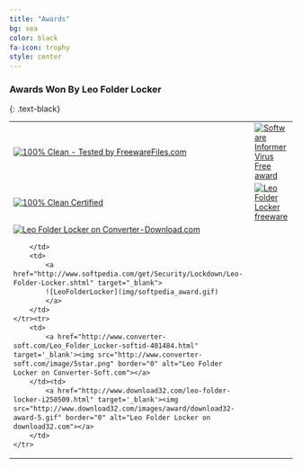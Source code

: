 ```yaml
---
title: "Awards"
bg: sea
color: black
fa-icon: trophy
style: center
---
```


### Awards Won By Leo Folder Locker
{: .text-black}

<table id="award-table" style="width: 100%">
	<tr>
		<td>
			 <a href="http://www.freewarefiles.com/Leo-Folder-Locker_program_101153.html"><img src="http://www.freewarefiles.com/banners/fwf_clean_170x90b.png" border="0" alt="100% Clean - Tested by FreewareFiles.com"></a>
		</td>
		<td>
			<a href="http://leo-folder-locker.software.informer.com/" target="_blank"><img border="0" src="http://img.informer.com/awards/si-award-clean.png" alt="Software Informer Virus Free award" height="170" width="170" /></a>
		</td>
	</tr><tr>
		<td>
			<a href="http://www.litefile.com/leo-folder-locker.html"><img border="0" src="http://www.litefile.com/images/cleancertified.jpg" alt="100% Clean Certified" width="170" height="90" /></a>
		</td>
		<td>
			<a href="http://www.freewarepark.com/leo-folder-locker.html"><img src="http://www.freewarepark.com/images/freewarepark_5award160x80.png" border="0" width="160" height="80" alt="Leo Folder Locker freeware" /></a>
		</td>
	</tr><tr>
		<td>
			<a href="http://www.converter-download.com/Leo_Folder_Locker-softinfo-378319.html"  target="_blank"><img src="http://www.converter-download.com/image/converter-download-award.png" border="0" alt="Leo Folder Locker on Converter-Download.com"></a>

		</td>
		<td>
			<a href="http://www.softpedia.com/get/Security/Lockdown/Leo-Folder-Locker.shtml" target="_blank">
			![LeoFolderLocker](img/softpedia_award.gif)
			</a>
		</td>
	</tr><tr>
		<td>
			<a href="http://www.converter-soft.com/Leo_Folder_Locker-softid-401484.html" target='_blank'><img src="http://www.converter-soft.com/image/5star.png" border="0" alt="Leo Folder Locker on Converter-Soft.com"></a>
		</td><td>
			<a href="http://www.download32.com/leo-folder-locker-i250509.html" target='_blank'><img src="http://www.download32.com/images/award/download32-award-5.gif" border="0" alt="Leo Folder Locker on download32.com"></a>
		</td>
	</tr>
</table>
